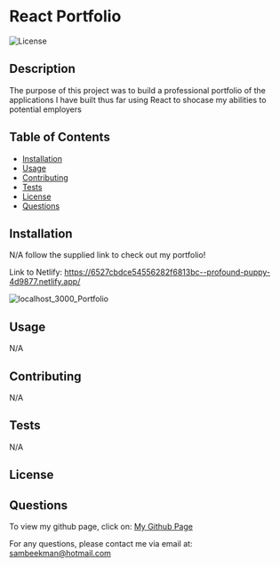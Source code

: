 
# React Portfolio

![License](https://img.shields.io/badge/License--blue)


## Description

The purpose of this project was to build a professional portfolio of the applications I have built thus far using React to shocase my abilities to potential employers


## Table of Contents
- [Installation](#Installation)
- [Usage](#Usage)
- [Contributing](#Contributing)
- [Tests](#Tests)
- [License](#License)
- [Questions](#Questions)


## Installation

N/A follow the supplied link to check out my portfolio!

Link to Netlify: https://6527cbdce54556282f6813bc--profound-puppy-4d9877.netlify.app/


![localhost_3000_Portfolio](https://github.com/SamBeekman/React-Portfolio/assets/131665093/a02ef365-bfab-43a8-a3d7-dfd603bc95c9)


## Usage

N/A


## Contributing

N/A


## Tests

N/A


## License




## Questions

To view my github page, click on: [My Github Page](https://www.github.com/SamBeekman)

For any questions, please contact me via email at: sambeekman@hotmail.com
